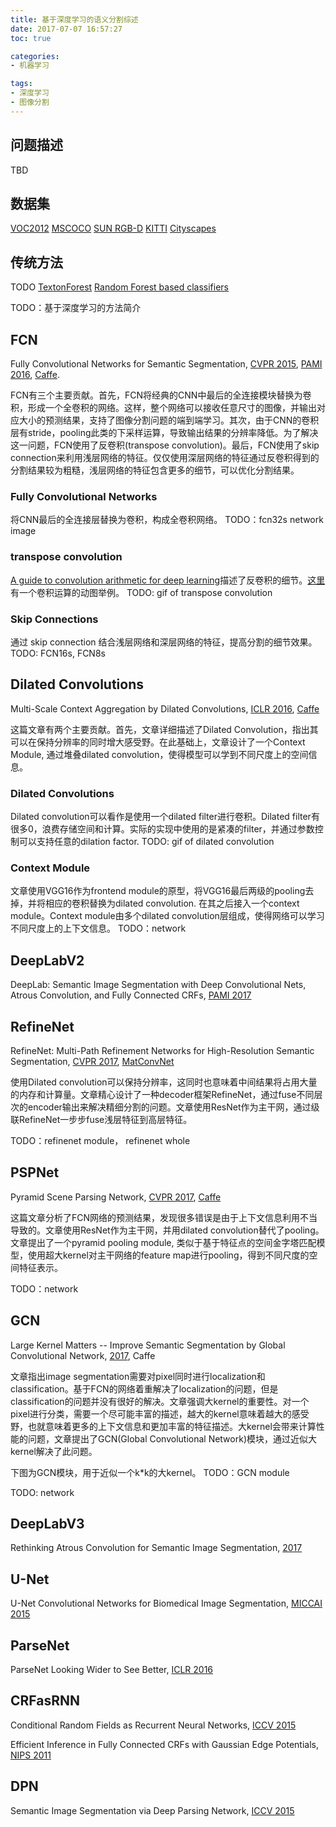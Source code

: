 ```yaml
---
title: 基于深度学习的语义分割综述
date: 2017-07-07 16:57:27
toc: true

categories:
- 机器学习

tags:
- 深度学习
- 图像分割
---
```


## 问题描述
TBD

## 数据集
[VOC2012](http://host.robots.ox.ac.uk/pascal/VOC/voc2012/)
[MSCOCO](http://mscoco.org/)
[SUN RGB-D](http://rgbd.cs.princeton.edu/)
[KITTI](http://www.cvlibs.net/datasets/kitti/)
[Cityscapes](https://www.cityscapes-dataset.com/)

## 传统方法
TODO
[TextonForest](http://mi.eng.cam.ac.uk/~cipolla/publications/inproceedings/2008-CVPR-semantic-texton-forests.pdf)
[Random Forest based classifiers](http://www.cse.chalmers.se/edu/year/2011/course/TDA361/Advanced%20Computer%20Graphics/BodyPartRecognition.pdf)

TODO：基于深度学习的方法简介

## FCN
Fully Convolutional Networks for Semantic Segmentation, [CVPR 2015](https://arxiv.org/abs/1411.4038), [PAMI 2016](https://arxiv.org/abs/1605.06211), [Caffe](https://github.com/shelhamer/fcn.berkeleyvision.org).

FCN有三个主要贡献。首先，FCN将经典的CNN中最后的全连接模块替换为卷积，形成一个全卷积的网络。这样，整个网络可以接收任意尺寸的图像，并输出对应大小的预测结果，支持了图像分割问题的端到端学习。其次，由于CNN的卷积层有stride，pooling此类的下采样运算，导致输出结果的分辨率降低。为了解决这一问题，FCN使用了反卷积(transpose convolution)。最后，FCN使用了skip connection来利用浅层网络的特征。仅仅使用深层网络的特征通过反卷积得到的分割结果较为粗糙，浅层网络的特征包含更多的细节，可以优化分割结果。

### Fully Convolutional Networks
将CNN最后的全连接层替换为卷积，构成全卷积网络。
TODO：fcn32s network image

### transpose convolution
[A guide to convolution arithmetic for deep learning](https://arxiv.org/abs/1603.07285)描述了反卷积的细节。[这里](https://github.com/vdumoulin/conv_arithmetic)有一个卷积运算的动图举例。
TODO: gif of transpose convolution

### Skip Connections
通过 skip connection 结合浅层网络和深层网络的特征，提高分割的细节效果。
TODO: FCN16s, FCN8s

## Dilated Convolutions
Multi-Scale Context Aggregation by Dilated Convolutions, [ICLR 2016](https://arxiv.org/abs/1511.07122), [Caffe](https://github.com/fyu/dilation)

这篇文章有两个主要贡献。首先，文章详细描述了Dilated Convolution，指出其可以在保持分辨率的同时增大感受野。在此基础上，文章设计了一个Context Module, 通过堆叠dilated convolution，使得模型可以学到不同尺度上的空间信息。

### Dilated Convolutions
Dilated convolution可以看作是使用一个dilated filter进行卷积。Dilated filter有很多0，浪费存储空间和计算。实际的实现中使用的是紧凑的filter，并通过参数控制可以支持任意的dilation factor.
TODO: gif of dilated convolution

### Context Module
文章使用VGG16作为frontend module的原型，将VGG16最后两级的pooling去掉，并将相应的卷积替换为dilated convolution. 在其之后接入一个context module。Context module由多个dilated convolution层组成，使得网络可以学习不同尺度上的上下文信息。
TODO：network

## DeepLabV2
DeepLab: Semantic Image Segmentation with Deep Convolutional Nets, Atrous Convolution, and Fully Connected CRFs, [PAMI 2017](https://arxiv.org/abs/1606.00915)

## RefineNet
RefineNet: Multi-Path Refinement Networks for High-Resolution Semantic Segmentation, [CVPR 2017](https://arxiv.org/abs/1611.06612), [MatConvNet](https://github.com/guosheng/refinenet)

使用Dilated convolution可以保持分辨率，这同时也意味着中间结果将占用大量的内存和计算量。文章精心设计了一种decoder框架RefineNet，通过fuse不同层次的encoder输出来解决精细分割的问题。文章使用ResNet作为主干网，通过级联RefineNet一步步fuse浅层特征到高层特征。

TODO：refinenet module， refinenet whole

## PSPNet
Pyramid Scene Parsing Network, [CVPR 2017](https://arxiv.org/abs/1612.01105), [Caffe](https://github.com/hszhao/PSPNet)

这篇文章分析了FCN网络的预测结果，发现很多错误是由于上下文信息利用不当导致的。文章使用ResNet作为主干网，并用dilated convolution替代了pooling。文章提出了一个pyramid pooling module, 类似于基于特征点的空间金字塔匹配模型，使用超大kernel对主干网络的feature map进行pooling，得到不同尺度的空间特征表示。

TODO：network

## GCN
Large Kernel Matters -- Improve Semantic Segmentation by Global Convolutional Network, [2017](https://arxiv.org/abs/1703.02719), Caffe

文章指出image segmentation需要对pixel同时进行localization和classification。基于FCN的网络着重解决了localization的问题，但是classification的问题并没有很好的解决。文章强调大kernel的重要性。对一个pixel进行分类，需要一个尽可能丰富的描述，越大的kernel意味着越大的感受野，也就意味着更多的上下文信息和更加丰富的特征描述。大kernel会带来计算性能的问题，文章提出了GCN(Global Convolutional Network)模块，通过近似大kernel解决了此问题。

下图为GCN模块，用于近似一个k*k的大kernel。
TODO：GCN module

TODO: network

## DeepLabV3
Rethinking Atrous Convolution for Semantic Image Segmentation, [2017](https://arxiv.org/abs/1706.05587)

## U-Net
U-Net Convolutional Networks for Biomedical Image Segmentation, [MICCAI 2015](https://arxiv.org/abs/1505.04597)


## ParseNet
ParseNet Looking Wider to See Better, [ICLR 2016](https://arxiv.org/abs/1506.04579)

## CRFasRNN
Conditional Random Fields as Recurrent Neural Networks, [ICCV 2015](https://arxiv.org/abs/1502.03240)

Efficient Inference in Fully Connected CRFs with Gaussian Edge Potentials, [NIPS 2011](https://arxiv.org/abs/1210.5644)

## DPN
Semantic Image Segmentation via Deep Parsing Network, [ICCV 2015](https://arxiv.org/abs/1509.02634)


